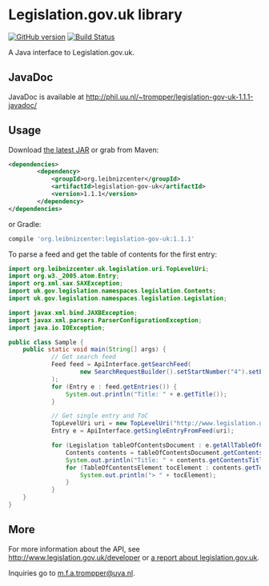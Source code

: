 # Legislation.gov.uk library
[![GitHub version](https://badge.fury.io/gh/digitalheir%2Fjava-legislation-gov-uk-library.svg)](http://badge.fury.io/gh/digitalheir%2Fjava-legislation-gov-uk-library)
[![Build Status](https://travis-ci.org/digitalheir/java-legislation-gov-uk-library.svg?branch=master)](https://travis-ci.org/digitalheir/java-legislation-gov-uk-library)

A Java interface to Legislation.gov.uk.

## JavaDoc
JavaDoc is available at http://phil.uu.nl/~trompper/legislation-gov-uk-1.1.1-javadoc/

## Usage
Download [the latest JAR](https://github.com/digitalheir/java-legislation-gov-uk-library/releases/latest) or grab from Maven:

```xml
<dependencies>
        <dependency>
            <groupId>org.leibnizcenter</groupId>
            <artifactId>legislation-gov-uk</artifactId>
            <version>1.1.1</version>
        </dependency>
</dependencies>
```

or Gradle:
```groovy
compile 'org.leibnizcenter:legislation-gov-uk:1.1.1'
```

To parse a feed and get the table of contents for the first entry:

```java
import org.leibnizcenter.uk.legislation.uri.TopLevelUri;
import org.w3._2005.atom.Entry;
import org.xml.sax.SAXException;
import uk.gov.legislation.namespaces.legislation.Contents;
import uk.gov.legislation.namespaces.legislation.Legislation;

import javax.xml.bind.JAXBException;
import javax.xml.parsers.ParserConfigurationException;
import java.io.IOException;

public class Sample {
    public static void main(String[] args) {
            // Get search feed
            Feed feed = ApiInterface.getSearchFeed(
                    new SearchRequestBuilder().setStartNumber("4").setEndYear("2015").build()
            );
            for (Entry e : feed.getEntries()) {
                System.out.println("Title: " + e.getTitle());
            }

            // Get single entry and ToC
            TopLevelUri uri = new TopLevelUri("http://www.legislation.gov.uk/anaw/2015/4");
            Entry e = ApiInterface.getSingleEntryFromFeed(uri);

            for (Legislation tableOfContentsDocument : e.getAllTableOfContents()) {
                Contents contents = tableOfContentsDocument.getContents();
                System.out.println("Title: " + contents.getContentsTitle());
                for (TableOfContentsElement tocElement : contents.getToCChildren()) {
                    System.out.println("> " + tocElement);
                }
            }
    }
}
```

## More
For more information about the API, see http://www.legislation.gov.uk/developer or [a
report about legislation.gov.uk](http://leibniz-internship-report.herokuapp.com/eu-legal-data-survey/uk#section-legislation-gov-uk).

Inquiries go to m.f.a.trompper@uva.nl.
